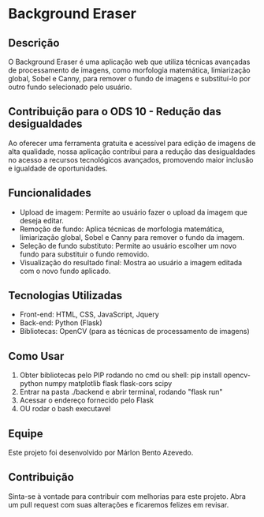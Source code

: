 # Background Eraser

## Descrição

O Background Eraser é uma aplicação web que utiliza técnicas avançadas de processamento de imagens, como morfologia matemática, limiarização global, Sobel e Canny, para remover o fundo de imagens e substituí-lo por outro fundo selecionado pelo usuário.

## Contribuição para o ODS 10 - Redução das desigualdades

Ao oferecer uma ferramenta gratuita e acessível para edição de imagens de alta qualidade, nossa aplicação contribui para a redução das desigualdades no acesso a recursos tecnológicos avançados, promovendo maior inclusão e igualdade de oportunidades.

## Funcionalidades

- Upload de imagem: Permite ao usuário fazer o upload da imagem que deseja editar.
- Remoção de fundo: Aplica técnicas de morfologia matemática, limiarização global, Sobel e Canny para remover o fundo da imagem.
- Seleção de fundo substituto: Permite ao usuário escolher um novo fundo para substituir o fundo removido.
- Visualização do resultado final: Mostra ao usuário a imagem editada com o novo fundo aplicado.

## Tecnologias Utilizadas

- Front-end: HTML, CSS, JavaScript, Jquery
- Back-end: Python (Flask)
- Bibliotecas: OpenCV (para as técnicas de processamento de imagens)

## Como Usar

1. Obter bibliotecas pelo PIP rodando no cmd ou shell: pip install opencv-python numpy matplotlib flask flask-cors scipy
2. Entrar na pasta ./backend e abrir terminal, rodando "flask run"
3. Acessar o endereço fornecido pelo Flask
4. OU rodar o bash executavel

## Equipe

Este projeto foi desenvolvido por Márlon Bento Azevedo.

## Contribuição

Sinta-se à vontade para contribuir com melhorias para este projeto. Abra um pull request com suas alterações e ficaremos felizes em revisar.
